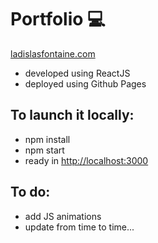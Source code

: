 
# Portfolio 💻

[ladislasfontaine.com](https://portfolio.ladislasfontaine.com)

* developed using ReactJS
* deployed using Github Pages

## To launch it locally:
* npm install
* npm start
* ready in [http://localhost:3000](http://localhost:3000)

## To do:
* add JS animations
* update from time to time...

